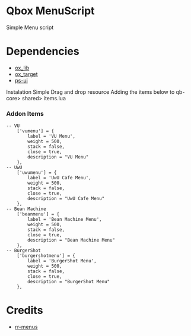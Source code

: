 # Qbox MenuScript


Simple Menu script

# Dependencies
* [ox_lib](https://github.com/overextended/ox_lib)
* [ox_target](https://github.com/overextended/ox_target)
* [ps-ui](https://github.com/Project-Sloth/ps-ui)

Instalation
Simple Drag and drop resource
Adding the items below to  qb-core> shared> items.lua

### Addon Items

```
-- VU
	['vumenu'] = {
		label = 'VU Menu',
		weight = 500,
		stack = false,
		close = true,
		description = "VU Menu"
	},
-- UwU
	['uwumenu'] = {
		label = 'UwU Cafe Menu',
		weight = 500,
		stack = false,
		close = true,
		description = "UwU Cafe Menu"
	},
-- Bean Machine
	['beanmenu'] = {
		label = 'Bean Machine Menu',
		weight = 500,
		stack = false,
		close = true,
		description = "Bean Machine Menu"
	},
-- BurgerShot
	['burgershotmenu'] = {
		label = 'BurgerShot Menu',
		weight = 500,
		stack = false,
		close = true,
		description = "BurgerShot Menu"
	},
```

# Credits
* [rr-menus](https://github.com/Ronyboy4571/rr-menus)





